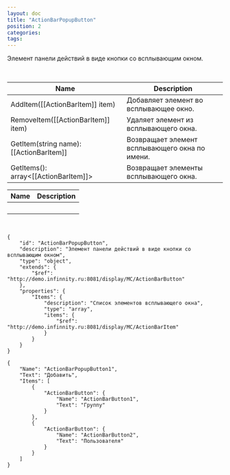 ```yaml
---
layout: doc
title: "ActionBarPopupButton"
position: 2
categories: 
tags: 
---
```


Элемент панели действий в виде кнопки со всплывающим окном.

 

|Name|Description|
|----|-----------|
|AddItem([[ActionBarItem]] item)|Добавляет элемент во всплывающее окно.|
|RemoveItem([[ActionBarItem]] item)|Удаляет элемент из всплывающего окна.|
|GetItem(string name): [[ActionBarItem]]|Возвращает элемент всплывающего окна по имени.|
|GetItems(): array<[[ActionBarItem]]>|Возвращает элементы всплывающего окна.|

|Name|Description|
|----|-----------|
| | |

  

```
{
	"id": "ActionBarPopupButton",
	"description": "Элемент панели действий в виде кнопки со всплывающим окном",
	"type": "object",
	"extends": {
		"$ref": "http://demo.infinnity.ru:8081/display/MC/ActionBarButton"
	},
	"properties": {
		"Items": {
			"description": "Список элементов всплывающего окна",
			"type": "array",
			"items": {
				"$ref": "http://demo.infinnity.ru:8081/display/MC/ActionBarItem"
			}
		}
	}
}
```

```
{
	"Name": "ActionBarPopupButton1",
	"Text": "Добавить",
	"Items": [
		{
			"ActionBarButton": {
				"Name": "ActionBarButton1",
				"Text": "Группу"
			}
		},
		{
			"ActionBarButton": {
				"Name": "ActionBarButton2",
				"Text": "Пользователя"
			}
		}
	]
}
```

 

 

